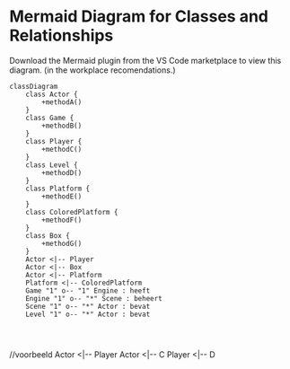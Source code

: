 # Mermaid Diagram for Classes and Relationships
Download the Mermaid plugin from the VS Code marketplace to view this diagram. 
(in the workplace recomendations.)

```mermaid
classDiagram
    class Actor {
        +methodA()
    }
    class Game {
        +methodB()
    }
    class Player {
        +methodC()
    }
    class Level {
        +methodD()
    }
    class Platform {
        +methodE()
    }
    class ColoredPlatform {
        +methodF()
    }
    class Box {
        +methodG()
    }
    Actor <|-- Player
    Actor <|-- Box
    Actor <|-- Platform
    Platform <|-- ColoredPlatform
    Game "1" o-- "1" Engine : heeft
    Engine "1" o-- "*" Scene : beheert
    Scene "1" o-- "*" Actor : bevat
    Level "1" o-- "*" Actor : bevat


    
```
//voorbeeld
Actor <|-- Player
    Actor <|-- C
    Player <|-- D
